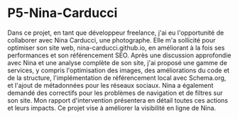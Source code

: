﻿# P5-Nina-Carducci
Dans ce projet, en tant que développeur freelance, j'ai eu l'opportunité de collaborer avec Nina Carducci, une photographe. Elle m'a sollicité pour optimiser son site web, nina-carducci.github.io, en améliorant à la fois ses performances et son référencement SEO. Après une discussion approfondie avec Nina et une analyse complète de son site, j'ai proposé une gamme de services, y compris l'optimisation des images, des améliorations du code et de la structure, l'implémentation de référencement local avec Schema.org, et l'ajout de métadonnées pour les réseaux sociaux. Nina a également demandé des correctifs pour les problèmes de navigation et de filtres sur son site. Mon rapport d'intervention présentera en détail toutes ces actions et leurs impacts. Ce projet vise à améliorer la visibilité en ligne de Nina.
